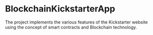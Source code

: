 # BlockchainKickstarterApp
The project implements the various features of the Kickstarter website using the concept of smart contracts and Blockchain technology.
